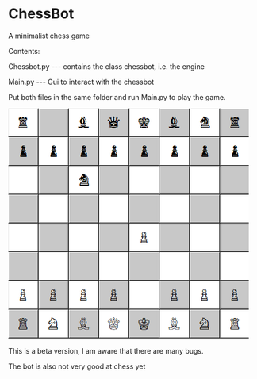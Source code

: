 # ChessBot
A minimalist chess game

Contents:

Chessbot.py --- contains the class chessbot, i.e. the engine

Main.py     --- Gui to interact with the chessbot

Put both files in the same folder and run Main.py to play the game.

![alt text](https://github.com/Basdbruijne/ChessBot/blob/main/Screenshot.png)

This is a beta version, I am aware that there are many bugs. 

The bot is also not very good at chess yet
